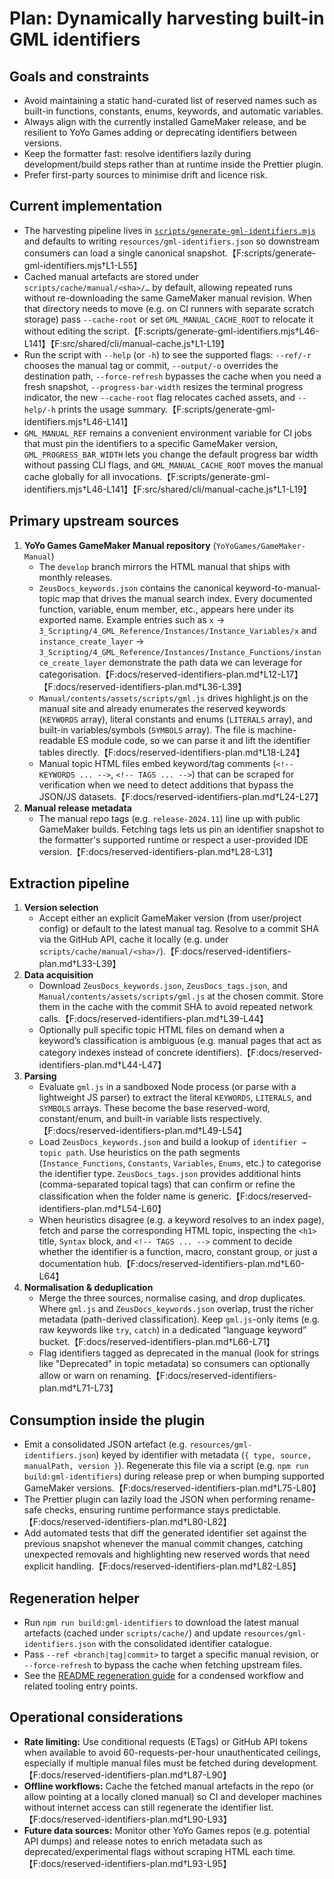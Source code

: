 # Plan: Dynamically harvesting built-in GML identifiers

## Goals and constraints
- Avoid maintaining a static hand-curated list of reserved names such as built-in functions, constants, enums, keywords, and automatic variables.
- Always align with the currently installed GameMaker release, and be resilient to YoYo Games adding or deprecating identifiers between versions.
- Keep the formatter fast: resolve identifiers lazily during development/build steps rather than at runtime inside the Prettier plugin.
- Prefer first-party sources to minimise drift and licence risk.

## Current implementation
- The harvesting pipeline lives in [`scripts/generate-gml-identifiers.mjs`](../scripts/generate-gml-identifiers.mjs) and defaults to writing `resources/gml-identifiers.json` so downstream consumers can load a single canonical snapshot.【F:scripts/generate-gml-identifiers.mjs†L1-L55】
- Cached manual artefacts are stored under `scripts/cache/manual/<sha>/…` by default, allowing repeated runs without re-downloading the same GameMaker manual revision. When that directory needs to move (e.g. on CI runners with separate scratch storage) pass `--cache-root` or set `GML_MANUAL_CACHE_ROOT` to relocate it without editing the script.【F:scripts/generate-gml-identifiers.mjs†L46-L141】【F:src/shared/cli/manual-cache.js†L1-L19】
- Run the script with `--help` (or `-h`) to see the supported flags: `--ref/-r` chooses the manual tag or commit, `--output/-o` overrides the destination path, `--force-refresh` bypasses the cache when you need a fresh snapshot, `--progress-bar-width` resizes the terminal progress indicator, the new `--cache-root` flag relocates cached assets, and `--help/-h` prints the usage summary.【F:scripts/generate-gml-identifiers.mjs†L46-L141】
- `GML_MANUAL_REF` remains a convenient environment variable for CI jobs that must pin the identifiers to a specific GameMaker version, `GML_PROGRESS_BAR_WIDTH` lets you change the default progress bar width without passing CLI flags, and `GML_MANUAL_CACHE_ROOT` moves the manual cache globally for all invocations.【F:scripts/generate-gml-identifiers.mjs†L46-L141】【F:src/shared/cli/manual-cache.js†L1-L19】

## Primary upstream sources
1. **YoYo Games GameMaker Manual repository** (`YoYoGames/GameMaker-Manual`)
   - The `develop` branch mirrors the HTML manual that ships with monthly releases.
   - `ZeusDocs_keywords.json` contains the canonical keyword-to-manual-topic map that drives the manual search index. Every documented function, variable, enum member, etc., appears here under its exported name. Example entries such as `x` → `3_Scripting/4_GML_Reference/Instances/Instance_Variables/x` and `instance_create_layer` → `3_Scripting/4_GML_Reference/Instances/Instance_Functions/instance_create_layer` demonstrate the path data we can leverage for categorisation.【F:docs/reserved-identifiers-plan.md†L12-L17】【F:docs/reserved-identifiers-plan.md†L36-L39】
   - `Manual/contents/assets/scripts/gml.js` drives highlight.js on the manual site and already enumerates the reserved keywords (`KEYWORDS` array), literal constants and enums (`LITERALS` array), and built-in variables/symbols (`SYMBOLS` array). The file is machine-readable ES module code, so we can parse it and lift the identifier tables directly.【F:docs/reserved-identifiers-plan.md†L18-L24】
   - Manual topic HTML files embed keyword/tag comments (`<!-- KEYWORDS ... -->`, `<!-- TAGS ... -->`) that can be scraped for verification when we need to detect additions that bypass the JSON/JS datasets.【F:docs/reserved-identifiers-plan.md†L24-L27】
2. **Manual release metadata**
   - The manual repo tags (e.g. `release-2024.11`) line up with public GameMaker builds. Fetching tags lets us pin an identifier snapshot to the formatter's supported runtime or respect a user-provided IDE version.【F:docs/reserved-identifiers-plan.md†L28-L31】

## Extraction pipeline
1. **Version selection**
   - Accept either an explicit GameMaker version (from user/project config) or default to the latest manual tag. Resolve to a commit SHA via the GitHub API, cache it locally (e.g. under `scripts/cache/manual/<sha>/`).【F:docs/reserved-identifiers-plan.md†L33-L39】
2. **Data acquisition**
   - Download `ZeusDocs_keywords.json`, `ZeusDocs_tags.json`, and `Manual/contents/assets/scripts/gml.js` at the chosen commit. Store them in the cache with the commit SHA to avoid repeated network calls.【F:docs/reserved-identifiers-plan.md†L39-L44】
   - Optionally pull specific topic HTML files on demand when a keyword’s classification is ambiguous (e.g. manual pages that act as category indexes instead of concrete identifiers).【F:docs/reserved-identifiers-plan.md†L44-L47】
3. **Parsing**
   - Evaluate `gml.js` in a sandboxed Node process (or parse with a lightweight JS parser) to extract the literal `KEYWORDS`, `LITERALS`, and `SYMBOLS` arrays. These become the base reserved-word, constant/enum, and built-in variable lists respectively.【F:docs/reserved-identifiers-plan.md†L49-L54】
   - Load `ZeusDocs_keywords.json` and build a lookup of `identifier → topic path`. Use heuristics on the path segments (`Instance_Functions`, `Constants`, `Variables`, `Enums`, etc.) to categorise the identifier type. `ZeusDocs_tags.json` provides additional hints (comma-separated topical tags) that can confirm or refine the classification when the folder name is generic.【F:docs/reserved-identifiers-plan.md†L54-L60】
   - When heuristics disagree (e.g. a keyword resolves to an index page), fetch and parse the corresponding HTML topic, inspecting the `<h1>` title, `Syntax` block, and `<!-- TAGS ... -->` comment to decide whether the identifier is a function, macro, constant group, or just a documentation hub.【F:docs/reserved-identifiers-plan.md†L60-L64】
4. **Normalisation & deduplication**
   - Merge the three sources, normalise casing, and drop duplicates. Where `gml.js` and `ZeusDocs_keywords.json` overlap, trust the richer metadata (path-derived classification). Keep `gml.js`-only items (e.g. raw keywords like `try`, `catch`) in a dedicated “language keyword” bucket.【F:docs/reserved-identifiers-plan.md†L66-L71】
   - Flag identifiers tagged as deprecated in the manual (look for strings like "Deprecated" in topic metadata) so consumers can optionally allow or warn on renaming.【F:docs/reserved-identifiers-plan.md†L71-L73】

## Consumption inside the plugin
- Emit a consolidated JSON artefact (e.g. `resources/gml-identifiers.json`) keyed by identifier with metadata (`{ type, source, manualPath, version }`). Regenerate this file via a script (e.g. `npm run build:gml-identifiers`) during release prep or when bumping supported GameMaker versions.【F:docs/reserved-identifiers-plan.md†L75-L80】
- The Prettier plugin can lazily load the JSON when performing rename-safe checks, ensuring runtime performance stays predictable.【F:docs/reserved-identifiers-plan.md†L80-L82】
- Add automated tests that diff the generated identifier set against the previous snapshot whenever the manual commit changes, catching unexpected removals and highlighting new reserved words that need explicit handling.【F:docs/reserved-identifiers-plan.md†L82-L85】

## Regeneration helper
- Run `npm run build:gml-identifiers` to download the latest manual artefacts (cached under `scripts/cache/`) and update `resources/gml-identifiers.json` with the consolidated identifier catalogue.
- Pass `--ref <branch|tag|commit>` to target a specific manual revision, or `--force-refresh` to bypass the cache when fetching upstream files.
- See the [README regeneration guide](../README.md#regenerate-metadata-snapshots) for a condensed workflow and related tooling entry points.

## Operational considerations
- **Rate limiting:** Use conditional requests (ETags) or GitHub API tokens when available to avoid 60-requests-per-hour unauthenticated ceilings, especially if multiple manual files must be fetched during development.【F:docs/reserved-identifiers-plan.md†L87-L90】
- **Offline workflows:** Cache the fetched manual artefacts in the repo (or allow pointing at a locally cloned manual) so CI and developer machines without internet access can still regenerate the identifier list.【F:docs/reserved-identifiers-plan.md†L90-L93】
- **Future data sources:** Monitor other YoYo Games repos (e.g. potential API dumps) and release notes to enrich metadata such as deprecated/experimental flags without scraping HTML each time.【F:docs/reserved-identifiers-plan.md†L93-L95】
